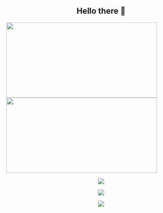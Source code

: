 <h2 align="center"> Hello there 👋</h2>
  
<img src="https://github-readme-streak-stats.herokuapp.com/?user=ismxln&theme=dark" height="200" width="400" /> <img src="https://github-readme-stats.vercel.app/api/top-langs/?username=ismxln&layout=compact&theme=dark" height="200" width="400" />
  

<p align="center"> 
   <a> <img src="https://www.codewars.com/users/mxln/badges/large"> </a>
</p>

<p align="center"> 
   <a> <img src="https://img.shields.io/badge/Python-14354C?style=for-the-badge&logo=python&logoColor=white"  /> </a>
</p>
   
<p align="center"> 
   <img src="https://komarev.com/ghpvc/?username=ismxln" />
</p>
   
  
<!--

<br
 <img src="https://img.shields.io/badge/Java-ED8B00?style=for-the-badge&logo=openjdk&logoColor=white"  /> 
<img src=""  /> <img src=""  /> <img src=""  /> <img src=""  /> <img src=""  /> <img src=""  />
https://github.com/hendrasob/badges

- 🔭 I’m currently working on python parsing *
- 🌱 I’m currently learning python parsing *
- 👯 I’m looking to collaborate on parsing n bots
- 🤔 I’m looking for help with python *
- 💬 Ask me about python *
- 📫 How to reach me: tg in profile.
-->
